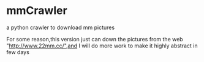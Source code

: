 mmCrawler
=========

a python crawler to download mm pictures

For some reason,this version just can down the pictures from the web "http://www.22mm.cc/",and I will do more work to make it highly abstract in few days
